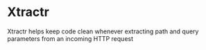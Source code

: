 # Xtractr
Xtractr helps keep code clean whenever extracting path and query parameters from an incoming HTTP request
